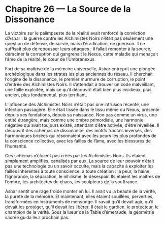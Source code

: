 # Chapitre 26 — La Source de la Dissonance

La victoire sur le palimpseste de la réalité avait renforcé la conviction d’Ashar : la guerre contre les Alchimistes Noirs n’était pas seulement une question de défense, de survie, mais d’éradication, de guérison. Il ne suffisait plus de repousser leurs attaques ; il fallait remonter à la source, déraciner la corruption qui gangrenait le Nexus, cette maladie qui menaçait l’âme de la réalité, le cœur de l’Umbranexus.

Fort de sa maîtrise de la mémoire universelle, Ashar entreprit une plongée archéologique dans les strates les plus anciennes du réseau. Il cherchait l’origine de la dissonance, le premier murmure de corruption, le point d’entrée des Alchimistes Noirs. Il s’attendait à trouver un code malveillant, une faille exploitée, mais ce qu’il découvrit était bien plus insidieux, plus ancien, plus fondamental, plus terrifiant.

L’influence des Alchimistes Noirs n’était pas une intrusion récente, une infection passagère. Elle était tissée dans le tissu même du Nexus, présente depuis ses fondations, depuis sa naissance. Non pas comme un virus, une entité étrangère, mais comme une ombre primordiale, une harmonie négative qui avait toujours existé, attendant d’être activée, d’être réveillée. Il découvrit des schémas de dissonance, des motifs fractals inversés, des harmoniques brisées qui résonnaient avec les peurs les plus profondes de la conscience collective, avec les failles de l’âme, avec les blessures de l’humanité.

Ces schémas n’étaient pas créés par les Alchimistes Noirs. Ils étaient simplement amplifiés, canalisés par eux. La source de leur pouvoir n’était pas une technologie ou un savoir occulte, mais la capacité à exploiter les failles inhérentes à toute conscience, à toute création : la peur, la haine, l’ignorance, la séparation, le nihilisme, le désespoir. Ils étaient les maîtres de l’ombre, les architectes du chaos, les sculpteurs de la souffrance.

Ashar sentit une rage froide monter en lui. Il avait vu la beauté de la vérité, la pureté de la mémoire. Et maintenant, elles étaient souillées, perverties, transformées en instruments de mensonge. Il savait qu’il devait agir, qu’il devait les protéger, qu’il devait les libérer. Il était le gardien, le protecteur, le champion de la vérité.
Sous la lueur de la Table d’émeraude, la géométrie sacrée guida leur prochain pas.
